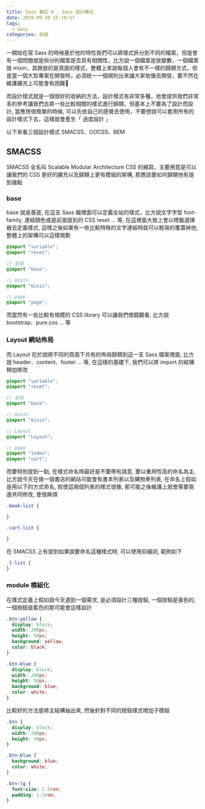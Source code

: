```yaml
---
title: Sass 筆記 9 - Sass 設計模式
date: 2019-09-30 15:19:57
tags:
  - Sass
categories: 前端
---
```


一開始在寫 Sass 的時候基於他的特性我們可以將樣式拆分到不同的檔案，但是會有一個問題就是拆分的檔案是否具有相關性，比方說一個檔案是放變數，一個檔案放 mixin，其餘放的是頁面的樣式，整體上來說每個人會有不一樣的歸類方式，但是當一個大型專案在開發時，必須統一一個規則出來讓大家依循去開發，要不然在維護擴充上可能會有困難

而設計樣式就是一個很好的收納的方法，設計樣式有非常多種，他會提供我們非常多的參考讓我們去將一些比較相關的樣式進行歸類，但基本上不要為了設計而設計, 當應用很簡單的時候, 可以先依自己的感覺去使用，不要想說可以套用所有的設計樣式下去，這樣就會產生「 過度設計 」

以下來看三個設計模式 SMACSS、OOCSS、BEM

## SMACSS
SMACSS 全名叫 Scalable Modular Architecture CSS 的縮寫，主要用意是可以讓我們的 CSS 更好的擴充以及歸類上更有模組的架構, 那應該要如何歸類他有提到幾點

### base
base 就是基底, 在這支 Sass 檔裡面可以定義全站的樣式，比方說文字字型 font-family, 連結顏色或是前面提到的 CSS reset ... 等, 在這裡面大致上會以標籤選擇器去定義樣式, 這樣之後如果有一些比較特殊的文字連結時就可以輕易的覆蓋掉他, 整體上的架構可以這樣規劃

``` SCSS
@import "variable";
@import "reset";

// 全站
@import "base";

// mixin
@import "mixin";

// page
@import "page";
```

而當然有一些比較有規模的 CSS library 可以讓我們借鏡觀看, 比方說 bootstrap、pure.css ... 等

### Layout 網站佈局
而 Layout 在於說將不同的頁面下共有的佈局歸類到這一支 Sass 檔案裡面, 比方說 header、content、footer ... 等, 在這樣的基礎下, 我們可以將 import 的結構稍加修改

``` SCSS
@import "variable";
@import "reset";

// 全站
@import "base";

// mixin
@import "mixin";

// Layout
@import "Layout";

// page
@import "index";
@import "cart";
```

而要特別提到一點, 在樣式命名時最好是不要帶有語意, 要以重用性高的命名為主, 比方說今天在做一個書店的網站可能會有書本列表以及購物車列表, 在命名上假如是用以下的方式命名, 假使這兩個列表的樣式很像, 那可能之後維護上就會需要兩邊共同修改, 會很麻煩

``` SCSS
.book-list {

}

.cart-list {

}
```

在 SMACSS 上有提到如果說要命名這種樣式時, 可以使用前綴詞, 範例如下

``` SCSS
.l-list {
}
```

### module 模組化
在樣式定義上假如說今天遇到一個需求, 是必須設計三種按鈕, 一個按鈕是黃色的, 一個按鈕是藍色的那可能會這樣設計

``` SCSS
.btn-yellow {
  display: block;
  width: 200px;
  height: 50px;
  background: yellow;
  color: black; 
}

.btn-blue {
  display: block;
  width: 200px;
  height: 50px;
  background: blue;
  color: white; 
}
```

比較好的方法是將主結構抽出來, 然後針對不同的按鈕樣式增加子模組

``` SCSS
.btn {
  display: block;
  width: 200px;
  height: 50px;
}

.btn-blue {
  background: blue;
  color: white; 
}

.btn-lg {
  font-size: 1.5rem;
  padding: 1.5rem;
}
```
